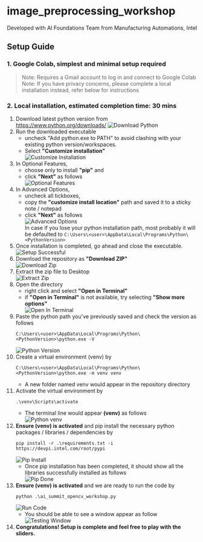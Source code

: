 # image_preprocessing_workshop
Developed with AI Foundations Team from Manufacturing Automations, Intel

## Setup Guide
### 1. Google Colab, simplest and minimal setup required
> Note: Requires a Gmail account to log in and connect to Google Colab  
> Note: If you have privacy concerns, please complete a local installation instead, refer below for instructions


### 2. Local installation, estimated completion time: 30 mins
1. Download latest python version from https://www.python.org/downloads/
![Download Python](/readme_images/downloadpython.png)
2. Run the downloaded executable 
   * uncheck "Add python.exe to PATH" to avoid clashing with your existing python version/workspaces. 
   * Select **"Customize installation"**  
![Customize Installation](/readme_images/customizeinstallation.png)
3. In Optional Features, 
   * choose only to install **"pip"** and 
   * click **"Next"** as follows  
![Optional Features](/readme_images/optionalfeatures.png)
4. In Advanced Options, 
   * uncheck all tickboxes, 
   * copy the **"customize install location"** path and saved it to a sticky note / notepad 
   * click **"Next"** as follows  
![Advanced Options](/readme_images/advancedoptions.png)  
In case if you lose your python installation path, most probably it will be defaulted to
    ```C:\Users\<user>\AppData\Local\Programs\Python\<PythonVersion>```
5. Once installation is completed, go ahead and close the executable.
![Setup Successful](/readme_images/setupsuccessful.png)
6. Download the repository as **"Download ZIP"**  
![Download Zip](/readme_images/downloadzip.png)
7. Extract the zip file to Desktop  
![Extract Zip](/readme_images/extractzip.png)
8. Open the directory
   * right click and select **"Open in Terminal"**
   * if **"Open in Terminal"** is not available, try selecting **"Show more options"**  
   ![Open In Terminal](/readme_images/openinterminal.png)
9. Paste the python path you've previously saved and check the version as follows
   ```
   C:\Users\<user>\AppData\Local\Programs\Python\<PythonVersion>\python.exe -V
   ```
   ![Python Version](/readme_images/pythonvenv.png)
10. Create a virtual environment (venv) by
    ```
    C:\Users\<user>\AppData\Local\Programs\Python\<PythonVersion>\python.exe -m venv venv
    ```
    * A new folder named venv would appear in the repository directory
11. Activate the virtual environment by
    ```
    .\venv\Scripts\activate
    ```
    * The terminal line would appear **(venv)** as follows  
   ![Python venv](/readme_images/pythonvenv.png)
12. **Ensure (venv) is activated** and pip install the necessary python packages / libraries / dependencies by
    ```
    pip install -r .\requirements.txt -i https://devpi.intel.com/root/pypi
    ```
    ![Pip Install](/readme_images/pipinstall.png)
    * Once pip installation has been completed, it should show all the libraries successfully installed as follows  
![Pip Done](/readme_images/pipinstalldone.png)
13. **Ensure (venv) is activated** and we are ready to run the code by 
    ```
    python .\ai_summit_opencv_workshop.py
    ```
    ![Run Code](/readme_images/runcode.png)
    * You should be able to see a window appear as follow  
    ![Testing Window](/readme_images/testingwindow.png)
14. **Congratulations! Setup is complete and feel free to play with the sliders.**

